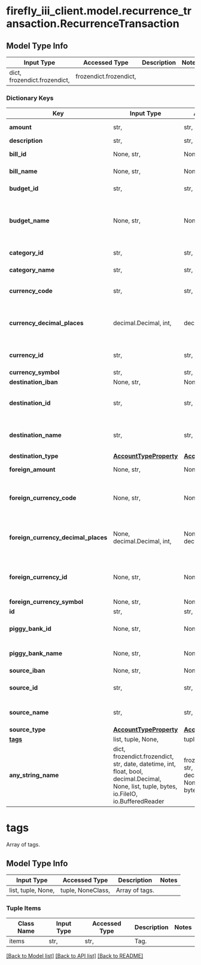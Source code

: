 # firefly_iii_client.model.recurrence_transaction.RecurrenceTransaction

## Model Type Info
Input Type | Accessed Type | Description | Notes
------------ | ------------- | ------------- | -------------
dict, frozendict.frozendict,  | frozendict.frozendict,  |  | 

### Dictionary Keys
Key | Input Type | Accessed Type | Description | Notes
------------ | ------------- | ------------- | ------------- | -------------
**amount** | str,  | str,  | Amount of the transaction. | 
**description** | str,  | str,  |  | 
**bill_id** | None, str,  | NoneClass, str,  | Optional. Use either this or the bill_name | [optional] 
**bill_name** | None, str,  | NoneClass, str,  | Optional. Use either this or the bill_id | [optional] 
**budget_id** | str,  | str,  | The budget ID for this transaction. | [optional] 
**budget_name** | None, str,  | NoneClass, str,  | The name of the budget to be used. If the budget name is unknown, the ID will be used or the value will be ignored. | [optional] 
**category_id** | str,  | str,  | Category ID for this transaction. | [optional] 
**category_name** | str,  | str,  | Category name for this transaction. | [optional] 
**currency_code** | str,  | str,  | Submit either a currency_id or a currency_code. | [optional] 
**currency_decimal_places** | decimal.Decimal, int,  | decimal.Decimal,  | Number of decimals in the currency | [optional] value must be a 32 bit integer
**currency_id** | str,  | str,  | Submit either a currency_id or a currency_code. | [optional] 
**currency_symbol** | str,  | str,  |  | [optional] 
**destination_iban** | None, str,  | NoneClass, str,  |  | [optional] 
**destination_id** | str,  | str,  | ID of the destination account. Submit either this or destination_name. | [optional] 
**destination_name** | str,  | str,  | Name of the destination account. Submit either this or destination_id. | [optional] 
**destination_type** | [**AccountTypeProperty**](AccountTypeProperty.md) | [**AccountTypeProperty**](AccountTypeProperty.md) |  | [optional] 
**foreign_amount** | None, str,  | NoneClass, str,  | Foreign amount of the transaction. | [optional] 
**foreign_currency_code** | None, str,  | NoneClass, str,  | Submit either a foreign_currency_id or a foreign_currency_code, or neither. | [optional] 
**foreign_currency_decimal_places** | None, decimal.Decimal, int,  | NoneClass, decimal.Decimal,  | Number of decimals in the currency | [optional] value must be a 32 bit integer
**foreign_currency_id** | None, str,  | NoneClass, str,  | Submit either a foreign_currency_id or a foreign_currency_code, or neither. | [optional] 
**foreign_currency_symbol** | None, str,  | NoneClass, str,  |  | [optional] 
**id** | str,  | str,  |  | [optional] 
**piggy_bank_id** | None, str,  | NoneClass, str,  | Optional. Use either this or the piggy_bank_name | [optional] 
**piggy_bank_name** | None, str,  | NoneClass, str,  | Optional. Use either this or the piggy_bank_id | [optional] 
**source_iban** | None, str,  | NoneClass, str,  |  | [optional] 
**source_id** | str,  | str,  | ID of the source account. Submit either this or source_name. | [optional] 
**source_name** | str,  | str,  | Name of the source account. Submit either this or source_id. | [optional] 
**source_type** | [**AccountTypeProperty**](AccountTypeProperty.md) | [**AccountTypeProperty**](AccountTypeProperty.md) |  | [optional] 
**[tags](#tags)** | list, tuple, None,  | tuple, NoneClass,  | Array of tags. | [optional] 
**any_string_name** | dict, frozendict.frozendict, str, date, datetime, int, float, bool, decimal.Decimal, None, list, tuple, bytes, io.FileIO, io.BufferedReader | frozendict.frozendict, str, BoolClass, decimal.Decimal, NoneClass, tuple, bytes, FileIO | any string name can be used but the value must be the correct type | [optional]

# tags

Array of tags.

## Model Type Info
Input Type | Accessed Type | Description | Notes
------------ | ------------- | ------------- | -------------
list, tuple, None,  | tuple, NoneClass,  | Array of tags. | 

### Tuple Items
Class Name | Input Type | Accessed Type | Description | Notes
------------- | ------------- | ------------- | ------------- | -------------
items | str,  | str,  | Tag. | 

[[Back to Model list]](../../README.md#documentation-for-models) [[Back to API list]](../../README.md#documentation-for-api-endpoints) [[Back to README]](../../README.md)

